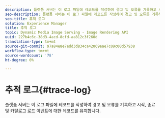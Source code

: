 ```yaml
---
description: 플랫폼 서버는 이 로그 파일에 레코드를 작성하여 경고 및 오류를 기록하고 시작, 종료 및 카탈로그 로드 이벤트에 대한 레코드를 유지합니다.
seo-description: 플랫폼 서버는 이 로그 파일에 레코드를 작성하여 경고 및 오류를 기록하고 시작, 종료 및 카탈로그 로드 이벤트에 대한 레코드를 유지합니다.
seo-title: 추적 로그
solution: Experience Manager
title: 추적 로그
topic: Dynamic Media Image Serving - Image Rendering API
uuid: 227b4c6c-38d3-4acd-8cfd-aa812c3f260d
translation-type: tm+mt
source-git-commit: 97a84e8e7edd3d834ca42069eae7c09c00d57938
workflow-type: tm+mt
source-wordcount: '78'
ht-degree: 0%

---
```



# 추적 로그{#trace-log}

플랫폼 서버는 이 로그 파일에 레코드를 작성하여 경고 및 오류를 기록하고 시작, 종료 및 카탈로그 로드 이벤트에 대한 레코드를 유지합니다.

